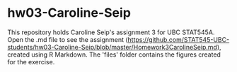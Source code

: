# hw03-Caroline-Seip

This repository holds Caroline Seip's assignment 3 for UBC STAT545A. Open the .md file to see the assignment (https://github.com/STAT545-UBC-students/hw03-Caroline-Seip/blob/master/Homework3CarolineSeip.md), created using R Markdown.
The 'files' folder contains the figures created for the exercise.
